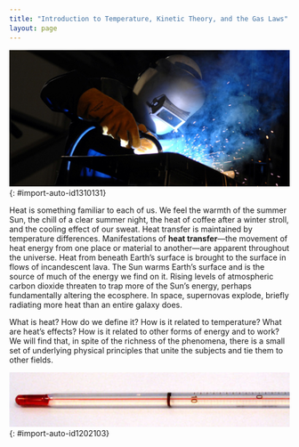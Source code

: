 ```yaml
---
title: "Introduction to Temperature, Kinetic Theory, and the Gas Laws"
layout: page
---
```



 ![Photograph of a welder wearing protective gloves and helmet, engaged in the task of welding.](../resources/Figure_13_00_01.jpg "The welder&#x2019;s gloves and helmet protect him from the electric arc that transfers enough thermal energy to melt the rod, spray sparks, and burn the retina of an unprotected eye. The thermal energy can be felt on exposed skin a few meters away, and its light can be seen for kilometers. (credit: Kevin S. O&#x2019;Brien/U.S. Navy) "){: #import-auto-id1310131}

Heat is something familiar to each of us. We feel the warmth of the summer Sun, the chill of a clear summer night, the heat of coffee after a winter stroll, and the cooling effect of our sweat. Heat transfer is maintained by temperature differences. Manifestations of **heat transfer**—the movement of heat energy from one place or material to another—are apparent throughout the universe. Heat from beneath Earth’s surface is brought to the surface in flows of incandescent lava. The Sun warms Earth’s surface and is the source of much of the energy we find on it. Rising levels of atmospheric carbon dioxide threaten to trap more of the Sun’s energy, perhaps fundamentally altering the ecosphere. In space, supernovas explode, briefly radiating more heat than an entire galaxy does.

What is heat? How do we define it? How is it related to temperature? What are heat’s effects? How is it related to other forms of energy and to work? We will find that, in spite of the richness of the phenomena, there is a small set of underlying physical principles that unite the subjects and tie them to other fields.

 ![Image of the lower end of a glass thermometer containing alcohol and a red dye.](../resources/Figure_14_00_02.jpg "In a typical thermometer like this one, the alcohol, with a red dye, expands more rapidly than the glass containing it. When the thermometer&#x2019;s temperature increases, the liquid from the bulb is forced into the narrow tube, producing a large change in the length of the column for a small change in temperature. (credit: Chemical Engineer, Wikimedia Commons)"){: #import-auto-id1202103}
